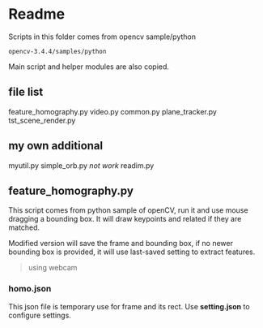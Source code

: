 # Readme

Scripts in this folder comes from opencv sample/python
```
opencv-3.4.4/samples/python
```

Main script and helper modules are also copied.

## file list

feature_homography.py
video.py
common.py
plane_tracker.py
tst_scene_render.py


## my own additional

myutil.py
simple_orb.py *_*not work*_*
readim.py

## feature_homography.py

This script comes from python sample of openCV, run it and use mouse dragging
a bounding box. It will draw keypoints and related if they are matched.

Modified version will save the frame and bounding box, if no newer bounding box
is provided, it will use last-saved setting to extract features.

> using webcam

### homo.json

This json file is temporary use for frame and its rect. Use __setting.json__ to
configure settings.
